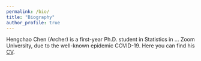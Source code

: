 ```yaml
---
permalink: /bio/
title: "Biography"
author_profile: true
---
```


Hengchao Chen (Archer) is a first-year Ph.D. student in Statistics in ... Zoom University, due to the well-known epidemic COVID-19. Here you can find his [CV](/cv/).
